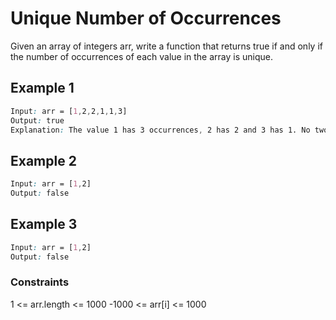 # Unique Number of Occurrences

Given an array of integers arr, write a function that returns true if and only if the number of occurrences of each value in the array is unique.

## Example 1

```css
Input: arr = [1,2,2,1,1,3]
Output: true
Explanation: The value 1 has 3 occurrences, 2 has 2 and 3 has 1. No two values have the same number of occurrences.
```

## Example 2

```css
Input: arr = [1,2]
Output: false
```

## Example 3

```css
Input: arr = [1,2]
Output: false
```

### Constraints

1 <= arr.length <= 1000
-1000 <= arr[i] <= 1000
